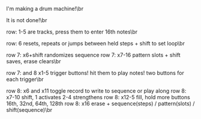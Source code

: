 I'm making a drum machine!\br

It is not done!\br

row: 1-5 are tracks, press them to enter 16th notes\br

row: 6 resets, repeats or jumps between held steps + shift to set loop\br

row 7: x6+shift randomizes sequence
row 7: x7-16 pattern slots + shift saves, erase clears\br

row 7: and 8 x1-5 trigger buttons! hit them to play notes! two buttons for each trigger\br

row 8: x6 and x11 toggle record to write to sequence or play along
row 8: x7-10 shift, 1 activates 2-4 strengthens
row 8: x12-5 fill, hold more buttons 16th, 32nd, 64th, 128th
row 8: x16 erase + sequence(steps) / pattern(slots) / shift(sequence)\br
